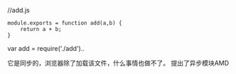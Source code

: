 //add.js
```
module.exports = function add(a,b) {
	return a + b;
}
```

var add = require('./add')..

它是同步的，浏览器除了加载该文件，什么事情也做不了。
提出了异步模块AMD